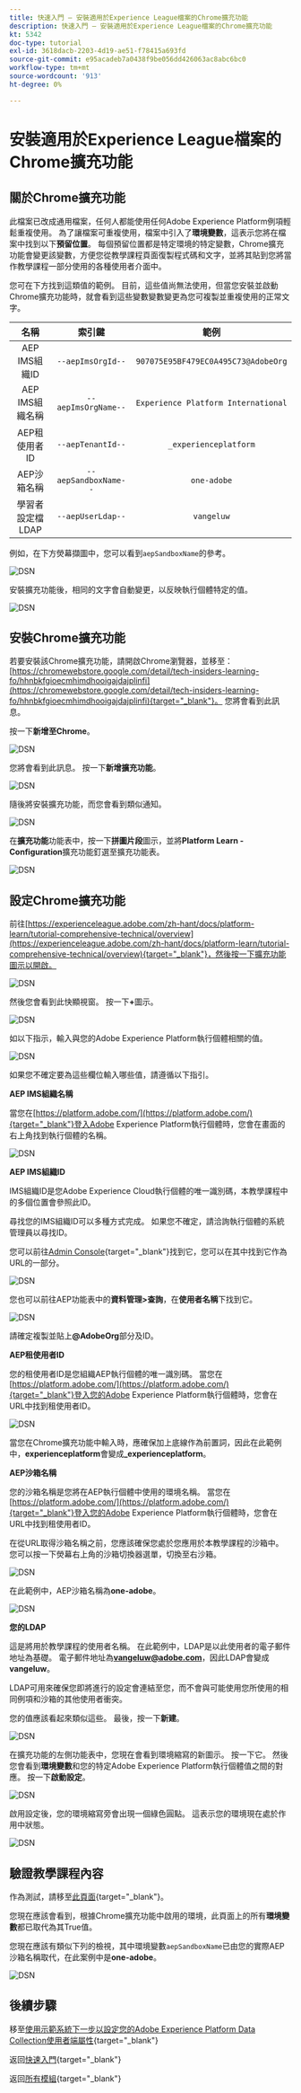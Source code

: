 ```yaml
---
title: 快速入門 — 安裝適用於Experience League檔案的Chrome擴充功能
description: 快速入門 — 安裝適用於Experience League檔案的Chrome擴充功能
kt: 5342
doc-type: tutorial
exl-id: 3618dacb-2203-4d19-ae51-f78415a693fd
source-git-commit: e95acadeb7a0438f9be056dd426063ac8abc6bc0
workflow-type: tm+mt
source-wordcount: '913'
ht-degree: 0%

---
```


# 安裝適用於Experience League檔案的Chrome擴充功能

## 關於Chrome擴充功能

此檔案已改成通用檔案，任何人都能使用任何Adobe Experience Platform例項輕鬆重複使用。
為了讓檔案可重複使用，檔案中引入了&#x200B;**環境變數**，這表示您將在檔案中找到以下&#x200B;**預留位置**。 每個預留位置都是特定環境的特定變數，Chrome擴充功能會變更該變數，方便您從教學課程頁面復製程式碼和文字，並將其貼到您將當作教學課程一部分使用的各種使用者介面中。

您可在下方找到這類值的範例。 目前，這些值尚無法使用，但當您安裝並啟動Chrome擴充功能時，就會看到這些變數變數變更為您可複製並重複使用的正常文字。

| 名稱 | 索引鍵 | 範例 |
|:-------------:| :---------------:| :---------------:|
| AEP IMS組織ID | `--aepImsOrgId--` | `907075E95BF479EC0A495C73@AdobeOrg` |
| AEP IMS組織名稱 | `--aepImsOrgName--` | `Experience Platform International` |
| AEP租使用者ID | `--aepTenantId--` | `_experienceplatform` |
| AEP沙箱名稱 | `--aepSandboxName--` | `one-adobe` |
| 學習者設定檔LDAP | `--aepUserLdap--` | `vangeluw` |

例如，在下方熒幕擷圖中，您可以看到`aepSandboxName`的參考。

![DSN](./images/mod7before.png)

安裝擴充功能後，相同的文字會自動變更，以反映執行個體特定的值。

![DSN](./images/mod7.png)

## 安裝Chrome擴充功能

若要安裝該Chrome擴充功能，請開啟Chrome瀏覽器，並移至： [https://chromewebstore.google.com/detail/tech-insiders-learning-fo/hhnbkfgioecmhimdhooigajdajplinfi](https://chromewebstore.google.com/detail/tech-insiders-learning-fo/hhnbkfgioecmhimdhooigajdajplinfi){target="_blank"}。 您將會看到此訊息。

按一下&#x200B;**新增至Chrome**。

![DSN](./images/c2.png)

您將會看到此訊息。 按一下&#x200B;**新增擴充功能**。

![DSN](./images/c3.png)

隨後將安裝擴充功能，而您會看到類似通知。

![DSN](./images/c4.png)

在&#x200B;**擴充功能**&#x200B;功能表中，按一下&#x200B;**拼圖片段**&#x200B;圖示，並將&#x200B;**Platform Learn - Configuration**&#x200B;擴充功能釘選至擴充功能表。

![DSN](./images/c6.png)

## 設定Chrome擴充功能

前往[https://experienceleague.adobe.com/zh-hant/docs/platform-learn/tutorial-comprehensive-technical/overview](https://experienceleague.adobe.com/zh-hant/docs/platform-learn/tutorial-comprehensive-technical/overview){target="_blank"}，然後按一下擴充功能圖示以開啟。

![DSN](./images/tuthome.png)

然後您會看到此快顯視窗。 按一下&#x200B;**+**&#x200B;圖示。

![DSN](./images/c7.png)

如以下指示，輸入與您的Adobe Experience Platform執行個體相關的值。

![DSN](./images/c8.png)

如果您不確定要為這些欄位輸入哪些值，請遵循以下指引。

**AEP IMS組織名稱**

當您在[https://platform.adobe.com/](https://platform.adobe.com/){target="_blank"}登入Adobe Experience Platform執行個體時，您會在畫面的右上角找到執行個體的名稱。

![DSN](./images/aepname.png)

**AEP IMS組織ID**

IMS組織ID是您Adobe Experience Cloud執行個體的唯一識別碼，本教學課程中的多個位置會參照此ID。

尋找您的IMS組織ID可以多種方式完成。 如果您不確定，請洽詢執行個體的系統管理員以尋找ID。

您可以前往[Admin Console](https://adminconsole.adobe.com/){target="_blank"}找到它，您可以在其中找到它作為URL的一部分。

![DSN](./images/aepid1.png)

您也可以前往AEP功能表中的&#x200B;**資料管理>查詢**，在&#x200B;**使用者名稱**&#x200B;下找到它。

![DSN](./images/aepid2.png)

請確定複製並貼上&#x200B;**@AdobeOrg**&#x200B;部分及ID。

**AEP租使用者ID**

您的租使用者ID是您組織AEP執行個體的唯一識別碼。 當您在[https://platform.adobe.com/](https://platform.adobe.com/){target="_blank"}登入您的Adobe Experience Platform執行個體時，您會在URL中找到租使用者ID。

![DSN](./images/aeptenantid.png)

當您在Chrome擴充功能中輸入時，應確保加上底線作為前置詞，因此在此範例中，**experienceplatform**&#x200B;會變成&#x200B;**_experienceplatform**。

**AEP沙箱名稱**

您的沙箱名稱是您將在AEP執行個體中使用的環境名稱。 當您在[https://platform.adobe.com/](https://platform.adobe.com/){target="_blank"}登入您的Adobe Experience Platform執行個體時，您會在URL中找到租使用者ID。

在從URL取得沙箱名稱之前，您應該確保您處於您應用於本教學課程的沙箱中。 您可以按一下熒幕右上角的沙箱切換器選單，切換至右沙箱。

![DSN](./images/aepsandboxsw.png)

在此範例中，AEP沙箱名稱為&#x200B;**one-adobe**。

![DSN](./images/aepsname.png)

**您的LDAP**

這是將用於教學課程的使用者名稱。 在此範例中，LDAP是以此使用者的電子郵件地址為基礎。 電子郵件地址為&#x200B;**vangeluw@adobe.com**，因此LDAP會變成&#x200B;**vangeluw**。

LDAP可用來確保您即將進行的設定會連結至您，而不會與可能使用您所使用的相同例項和沙箱的其他使用者衝突。

您的值應該看起來類似這些。
最後，按一下&#x200B;**新建**。

![DSN](./images/c8a.png)

在擴充功能的左側功能表中，您現在會看到環境縮寫的新圖示。 按一下它。 然後您會看到&#x200B;**環境變數**&#x200B;和您的特定Adobe Experience Platform執行個體值之間的對應。 按一下&#x200B;**啟動設定**。

![DSN](./images/c9.png)

啟用設定後，您的環境縮寫旁會出現一個綠色圓點。 這表示您的環境現在處於作用中狀態。

![DSN](./images/c10.png)

## 驗證教學課程內容

作為測試，請移至[此頁面](https://experienceleague.adobe.com/zh-hant/docs/platform-learn/tutorial-one-adobe/activation/dc/dc13/ex2){target="_blank"}。

您現在應該會看到，根據Chrome擴充功能中啟用的環境，此頁面上的所有&#x200B;**環境變數**&#x200B;都已取代為其True值。

您現在應該有類似下列的檢視，其中環境變數`aepSandboxName`已由您的實際AEP沙箱名稱取代，在此案例中是&#x200B;**one-adobe**。

![DSN](./images/mod7.png)

## 後續步驟

移至[使用示範系統下一步以設定您的Adobe Experience Platform Data Collection使用者端屬性](./ex2.md){target="_blank"}

返回[快速入門](./getting-started.md){target="_blank"}

返回[所有模組](./../../../overview.md){target="_blank"}
